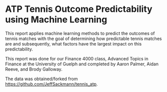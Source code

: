 # ATP Tennis Outcome Predictability using Machine Learning

This report applies machine learning methods to predict the outcomes of tennis matches with the goal of determining how predictable tennis matches are and subsequently, what factors have the largest impact on this predictability.  

This report was done for our Finance 4000 class, Advanced Topics in Finance at the University of Guelph and completed by Aaron Palmer, Aidan Reeve, and Brody Galloway.  

The data was obtained/forked from https://github.com/JeffSackmann/tennis_atp. 
